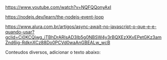 https://www.youtube.com/watch?v=NQFQQonyAxI

https://nodejs.dev/learn/the-nodejs-event-loop

https://www.alura.com.br/artigos/async-await-no-javascript-o-que-e-e-quando-usar?gclid=Cj0KCQjwg_iTBhDrARIsAD3Ib5g0NBSW4y3rBQXEzXKvEPetGKz3amZnd6ig-RdknXCz88Do0PCVd0waAnGBEALw_wcB


Conteudos diversos, adicionar o texto abaixo:


